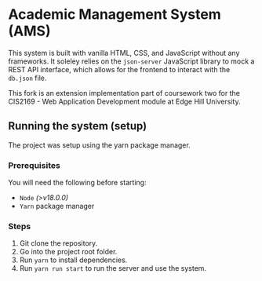 # Academic Management System (AMS)

This system is built with vanilla HTML, CSS, and JavaScript without any frameworks. It soleley relies on the `json-server` JavaScript library to mock a REST API interface, which allows for the frontend to interact with the `db.json` file.

This fork is an extension implementation part of coursework two for the CIS2169 - Web Application Development module at Edge Hill University.

## Running the system (setup)
The project was setup using the yarn package manager.

### Prerequisites
You will need the following before starting:
- `Node` _(>v18.0.0)_
- `Yarn` package manager

### Steps
1. Git clone the repository.
2. Go into the project root folder.
3. Run `yarn` to install dependencies.
4. Run `yarn run start` to run the server and use the system.
